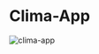 # Clima-App



![clima-app](https://github.com/JoseMMA88/Clima-App/assets/33572798/7ad5d344-1601-4ea2-a236-024c3b502033)
